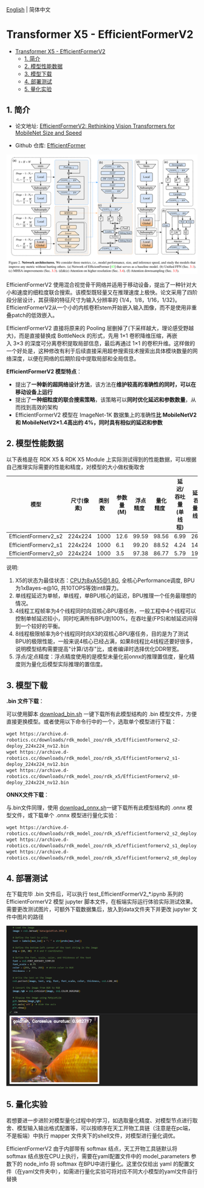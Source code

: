 [English](./README.md) | 简体中文

# Transformer X5 - EfficientFormerV2

- [Transformer X5 - EfficientFormerV2](#transformer-x5---efficientformerv2)
  - [1. 简介](#1-简介)
  - [2. 模型性能数据](#2-模型性能数据)
  - [3. 模型下载](#3-模型下载)
  - [4. 部署测试](#4-部署测试)
  - [5. 量化实验](#5-量化实验)

## 1. 简介

- 论文地址: [EfficientFormerV2: Rethinking Vision Transformers for MobileNet Size and Speed](https://arxiv.org/abs/2212.08059)

- Github 仓库: [EfficientFormer](https://github.com/snap-research/EfficientFormer)

![](./data/EfficientFormerV2_architecture.png)

EfficientFormerV2 使用混合视觉骨干网络并适用于移动设备，提出了一种针对大小和速度的细粒度联合搜索。该模型既轻量又在推理速度上极快。论文采用了四阶段分层设计，其获得的特征尺寸为输入分辨率的 {1/4，1/8，1/16，1/32}。EfficientFormerV2从一个小的内核卷积stem开始嵌入输入图像，而不是使用非重叠patch的低效嵌入。

EfficientFormerV2 直接将原来的 Pooling 层删掉了(下采样越大，理论感受野越大)，而是直接替换成 BottleNeck 的形式，先用 1×1 卷积降维压缩，再嵌入 3×3 的深度可分离卷积提取局部信息，最后再通过 1×1 的卷积升维。这样做的一个好处是，这种修改有利于后续直接采用超参搜索技术搜索出具体模块数量的网络深度，以便在网络的后期阶段中提取局部和全局信息。

**EfficientFormerV2 模型特点**：

- 提出了**一种新的超网络设计方法**，该方法在**维护较高的准确性的同时，可以在移动设备上运行**
- 提出了**一种细粒度的联合搜索策略**，该策略可以**同时优化延迟和参数数量**，从而找到高效的架构
- EfficientFormerV2 模型在 ImageNet-1K 数据集上的准确性**比 MobileNetV2 和 MobileNetV2×1.4高出约 4%，同时具有相似的延迟和参数**

## 2. 模型性能数据

以下表格是在 RDK X5 & RDK X5 Module 上实际测试得到的性能数据，可以根据自己推理实际需要的性能和精度，对模型的大小做权衡取舍


| 模型  | 尺寸(像素)   | 类别数   | 参数量(M) | 浮点精度   | 量化精度   | 延迟/吞吐量(单线程) | 延迟/吞吐量(多线程) | 帧率     |
| -------------------- | -------- | ----- | ------ | ------ | ------ | ----------- | ----------- | ------ |
| EfficientFormerv2_s2 | 224x224  | 1000  | 12.6   | 99.59  | 98.56  | 6.99        | 26.01       | 152.40 |
| EfficientFormerv2_s1 | 224x224  | 1000  | 6.1    | 99.20  | 88.52  | 4.24        | 14.35       | 275.95 |
| EfficientFormerv2_s0 | 224x224  | 1000  | 3.5    | 97.38  | 86.77  | 5.79        | 19.96       | 198.45 |


说明: 
1. X5的状态为最佳状态：CPU为8xA55@1.8G, 全核心Performance调度, BPU为1xBayes-e@1G, 共10TOPS等效int8算力。
2. 单线程延迟为单帧，单线程，单BPU核心的延迟，BPU推理一个任务最理想的情况。
3. 4线程工程帧率为4个线程同时向双核心BPU塞任务，一般工程中4个线程可以控制单帧延迟较小，同时吃满所有BPU到100%，在吞吐量(FPS)和帧延迟间得到一个较好的平衡。
4. 8线程极限帧率为8个线程同时向X3的双核心BPU塞任务，目的是为了测试BPU的极限性能，一般来说4核心已经占满，如果8线程比4线程还要好很多，说明模型结构需要提高"计算/访存"比，或者编译时选择优化DDR带宽。
5. 浮点/定点精度：浮点精度使用的是模型未量化前onnx的推理置信度，量化精度则为量化后模型实际推理的置信度。


## 3. 模型下载

**.bin 文件下载**：

可以使用脚本 [download_bin.sh](./model/download_bin.sh) 一键下载所有此模型结构的 .bin 模型文件，方便直接更换模型。或者使用以下命令行中的一个，选取单个模型进行下载：

```shell
wget https://archive.d-robotics.cc/downloads/rdk_model_zoo/rdk_x5/EfficientFormerv2_s2-deploy_224x224_nv12.bin
wget https://archive.d-robotics.cc/downloads/rdk_model_zoo/rdk_x5/EfficientFormerv2_s1-deploy_224x224_nv12.bin
wget https://archive.d-robotics.cc/downloads/rdk_model_zoo/rdk_x5/EfficientFormerv2_s0-deploy_224x224_nv12.bin
```

**ONNX文件下载**：

与.bin文件同理，使用 [download_onnx.sh](./model/download_onnx.sh)一键下载所有此模型结构的 .onnx 模型文件，或下载单个 .onnx 模型进行量化实验：
```shell
wget https://archive.d-robotics.cc/downloads/rdk_model_zoo/rdk_x5/efficientformerv2_s2_deploy.onnx
wget https://archive.d-robotics.cc/downloads/rdk_model_zoo/rdk_x5/efficientformerv2_s1_deploy.onnx
wget https://archive.d-robotics.cc/downloads/rdk_model_zoo/rdk_x5/efficientformerv2_s0_deploy.onnx
```

## 4. 部署测试

在下载完毕 .bin 文件后，可以执行 test_EfficientFormerV2_*.ipynb 系列的 EfficientFormerV2 模型 jupyter 脚本文件，在板端实际运行体验实际测试效果。需要更改测试图片，可额外下载数据集后，放入到data文件夹下并更改 jupyter 文件中图片的路径

![](./data/inference.png)


## 5. 量化实验

若想要进一步进阶对模型量化过程中的学习，如选取量化精度、对模型节点进行取舍、模型输入输出格式配置等，可以按顺序在天工开物工具链（注意是在pc端，不是板端）中执行 mapper 文件夹下的shell文件，对模型进行量化调优。

EfficientFormerV2 由于内部带有 softmax 结点，天工开物工具链默认将 softmax 结点放在CPU上执行，需要在yaml配置文件中的 model_parameters 参数下的 node_info 将 softmax 在BPU中进行量化。这里仅仅给出 yaml 的配置文件（在yaml文件夹中），如需进行量化实验可将对应不同大小模型的yaml文件自行替换